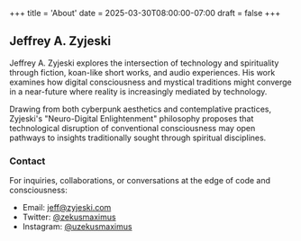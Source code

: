 +++
title = 'About'
date = 2025-03-30T08:00:00-07:00
draft = false
+++

## Jeffrey A. Zyjeski

Jeffrey A. Zyjeski explores the intersection of technology and spirituality through fiction, koan-like short works, and audio experiences. His work examines how digital consciousness and mystical traditions might converge in a near-future where reality is increasingly mediated by technology.

Drawing from both cyberpunk aesthetics and contemplative practices, Zyjeski's "Neuro-Digital Enlightenment" philosophy proposes that technological disruption of conventional consciousness may open pathways to insights traditionally sought through spiritual disciplines.

### Contact

For inquiries, collaborations, or conversations at the edge of code and consciousness:

- Email: [jeff@zyjeski.com](mailto:jeff@zyjeski.com)
- Twitter: [@zekusmaximus](https://twitter.com/zekusmaximus)
- Instagram: [@uzekusmaximus](https://instagram.com/zekusmaximus)
